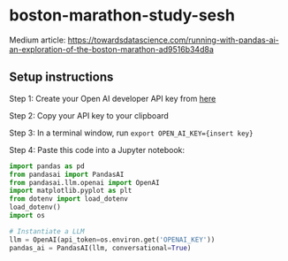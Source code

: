 # boston-marathon-study-sesh

Medium article: https://towardsdatascience.com/running-with-pandas-ai-an-exploration-of-the-boston-marathon-ad9516b34d8a

## Setup instructions

Step 1: Create your Open AI developer API key from [here](https://platform.openai.com/account/api-keys)

Step 2: Copy your API key to your clipboard

Step 3: In a terminal window, run `export OPEN_AI_KEY={insert key}`

Step 4: Paste this code into a Jupyter notebook:

```python
import pandas as pd
from pandasai import PandasAI
from pandasai.llm.openai import OpenAI
import matplotlib.pyplot as plt
from dotenv import load_dotenv
load_dotenv()
import os

# Instantiate a LLM
llm = OpenAI(api_token=os.environ.get('OPENAI_KEY'))
pandas_ai = PandasAI(llm, conversational=True)
```

